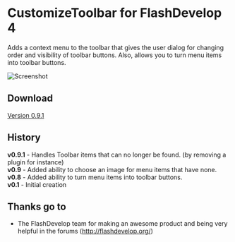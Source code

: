 # CustomizeToolbar for FlashDevelop 4

Adds a context menu to the toolbar that gives the user dialog for changing order and visibility of toolbar buttons. Also, allows you to turn menu items into toolbar buttons.

![Screenshot](http://dl.dropbox.com/u/3917850/images/customizetoolbar.png)

## Download
[Version 0.9.1](http://goo.gl/dZ0XT)

## History
**v0.9.1** - Handles Toolbar items that can no longer be found. (by removing a plugin for instance)  
**v0.9** - Added ability to choose an image for menu items that have none.  
**v0.8** - Added ability to turn menu items into toolbar buttons.  
**v0.1** - Initial creation  

## Thanks go to

- The FlashDevelop team for making an awesome product and being very helpful in the forums (http://flashdevelop.org/)